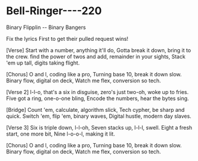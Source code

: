 # Bell-Ringer----220
Binary Flipplin -- Binary Bangers


Fix the lyrics First to get their pulled request wins!

[Verse]
Start with a number, anything it'll do,
Gotta break it down, bring it to the crew.
find the power of twos and add, remainder in your sights,
Stack 'em up tall, digits taking flight.

[Chorus]
O and l, coding like a pro,
Turning base 10, break it down slow.
Binary flow, digital on deck,
Watch me flex, conversion so tech.

[Verse 2]
l-l-o, that's a six in disguise,
zero's just two-oh, woke up to fries.
Five got a ring, one-o-one bling,
Encode the numbers, hear the bytes sing.

[Bridge]
Count 'em, calculate, algorithm slick,
Tech cypher, be sharp and quick.
Switch 'em, flip 'em, binary waves,
Digital hustle, modern day slaves.

[Verse 3]
Six is triple down, l-l-oh,
Seven stacks up, l-l-l, swell.
Eight a fresh start, one more bit,
Nine l-o-o-l, making it lit.

[Chorus]
O and l, coding like a pro,
Turning base 10, break it down slow.
Binary flow, digital on deck,
Watch me flex, conversion so tech.
